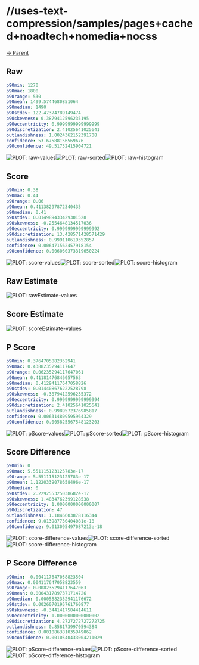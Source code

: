 
# //uses-text-compression/samples/pages+cached+noadtech+nomedia+nocss

[→ Parent](../..)


## Raw


```yaml
p90min: 1270
p90max: 1800
p90range: 530
p90mean: 1499.5744680851064
p90median: 1490
p90stdev: 122.47374789149474
p90skewness: 0.3879412596235195
p90eccentricity: 0.9999999999999999
p90discretization: 2.41025641025641
outlandishness: 1.0024362152391708
confidence: 53.67588156569676
p90confidence: 49.51732415904721

```

![PLOT: raw-values](./raw/values.svg)![PLOT: raw-sorted](./raw/sorted.svg)![PLOT: raw-histogram](./raw/histogram.svg)
## Score


```yaml
p90min: 0.38
p90max: 0.44
p90range: 0.06
p90mean: 0.41138297872340435
p90median: 0.41
p90stdev: 0.014989433429301528
p90skewness: -0.2554648134517036
p90eccentricity: 0.9999999999999992
p90discretization: 13.428571428571429
outlandishness: 0.999110619352857
confidence: 0.006471562457918154
p90confidence: 0.006060373319650224

```

![PLOT: score-values](./score/values.svg)![PLOT: score-sorted](./score/sorted.svg)![PLOT: score-histogram](./score/histogram.svg)
## Raw Estimate

![PLOT: rawEstimate-values](./rawEstimate/values.svg)
## Score Estimate

![PLOT: scoreEstimate-values](./scoreEstimate/values.svg)
## P Score


```yaml
p90min: 0.3764705882352941
p90max: 0.4388235294117647
p90range: 0.06235294117647061
p90mean: 0.41181476846057563
p90median: 0.41294117647058826
p90stdev: 0.014408676222528798
p90skewness: -0.3879412596235372
p90eccentricity: 0.9999999999999994
p90discretization: 2.41025641025641
outlandishness: 0.9989572376985817
confidence: 0.006314809595964329
p90confidence: 0.005825567548123203

```

![PLOT: pScore-values](./pScore/values.svg)![PLOT: pScore-sorted](./pScore/sorted.svg)![PLOT: pScore-histogram](./pScore/histogram.svg)
## Score Difference


```yaml
p90min: 0
p90max: 5.551115123125783e-17
p90range: 5.551115123125783e-17
p90mean: 1.1220339078658496e-17
p90median: 0
p90stdev: 2.229255325038682e-17
p90skewness: 1.4834762399128538
p90eccentricity: 1.0000000000000007
p90discretization: 47
outlandishness: 1.1846603878116344
confidence: 9.013987730404081e-18
p90confidence: 9.013095497087213e-18

```

![PLOT: score-difference-values](./score-difference/values.svg)![PLOT: score-difference-sorted](./score-difference/sorted.svg)![PLOT: score-difference-histogram](./score-difference/histogram.svg)
## P Score Difference


```yaml
p90min: -0.004117647058823504
p90max: 0.004117647058823559
p90range: 0.008235294117647063
p90mean: 0.0004317897371714726
p90median: 0.0005882352941176672
p90stdev: 0.0026070195761760877
p90skewness: -0.3441417584414611
p90eccentricity: 1.0000000000000002
p90discretization: 4.2727272727272725
outlandishness: 0.8581739970594384
confidence: 0.001086381035949062
p90confidence: 0.0010540433004211029

```

![PLOT: pScore-difference-values](./pScore-difference/values.svg)![PLOT: pScore-difference-sorted](./pScore-difference/sorted.svg)![PLOT: pScore-difference-histogram](./pScore-difference/histogram.svg)